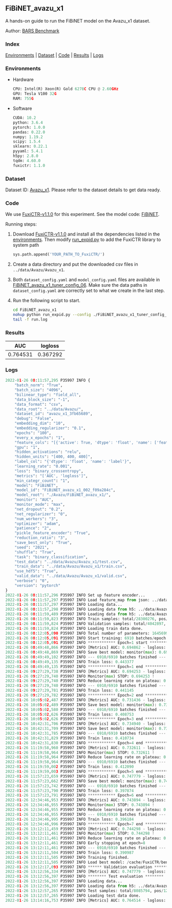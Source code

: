 ## FiBiNET_avazu_x1

A hands-on guide to run the FiBiNET model on the Avazu_x1 dataset.

Author: [BARS Benchmark](https://github.com/reczoo/BARS/blob/main/CITATION)

### Index
[Environments](#Environments) | [Dataset](#Dataset) | [Code](#Code) | [Results](#Results) | [Logs](#Logs)

### Environments
+ Hardware

  ```python
  CPU: Intel(R) Xeon(R) Gold 6278C CPU @ 2.60GHz
  GPU: Tesla V100 32G
  RAM: 755G

  ```

+ Software

  ```python
  CUDA: 10.2
  python: 3.6.4
  pytorch: 1.0.0
  pandas: 0.22.0
  numpy: 1.19.2
  scipy: 1.5.4
  sklearn: 0.22.1
  pyyaml: 5.4.1
  h5py: 2.8.0
  tqdm: 4.60.0
  fuxictr: 1.1.0

  ```

### Dataset
Dataset ID: [Avazu_x1](https://github.com/reczoo/Datasets/tree/main/Avazu/Avazu_x1). Please refer to the dataset details to get data ready.

### Code

We use [FuxiCTR-v1.1.0](https://github.com/reczoo/FuxiCTR/tree/v1.1.0) for this experiment. See the model code: [FiBiNET](https://github.com/reczoo/FuxiCTR/blob/v1.1.0/fuxictr/pytorch/models/FiBiNET.py).

Running steps:

1. Download [FuxiCTR-v1.1.0](https://github.com/reczoo/FuxiCTR/archive/refs/tags/v1.1.0.zip) and install all the dependencies listed in the [environments](#environments). Then modify [run_expid.py](./run_expid.py#L5) to add the FuxiCTR library to system path
    
    ```python
    sys.path.append('YOUR_PATH_TO_FuxiCTR/')
    ```

2. Create a data directory and put the downloaded csv files in `../data/Avazu/Avazu_x1`.

3. Both `dataset_config.yaml` and `model_config.yaml` files are available in [FiBiNET_avazu_x1_tuner_config_06](./FiBiNET_avazu_x1_tuner_config_06). Make sure the data paths in `dataset_config.yaml` are correctly set to what we create in the last step.

4. Run the following script to start.

    ```bash
    cd FiBiNET_avazu_x1
    nohup python run_expid.py --config ./FiBiNET_avazu_x1_tuner_config_06 --expid FiBiNET_avazu_x1_002_f09a284c --gpu 0 > run.log &
    tail -f run.log
    ```

### Results

| AUC | logloss  |
|:--------------------:|:--------------------:|
| 0.764531 | 0.367292  |


### Logs
```python
2022-01-26 08:11:57,295 P35997 INFO {
    "batch_norm": "True",
    "batch_size": "4096",
    "bilinear_type": "field_all",
    "data_block_size": "-1",
    "data_format": "csv",
    "data_root": "../data/Avazu/",
    "dataset_id": "avazu_x1_3fb65689",
    "debug": "False",
    "embedding_dim": "10",
    "embedding_regularizer": "0.1",
    "epochs": "100",
    "every_x_epochs": "1",
    "feature_cols": "[{'active': True, 'dtype': 'float', 'name': ['feat_1', 'feat_2', 'feat_3', 'feat_4', 'feat_5', 'feat_6', 'feat_7', 'feat_8', 'feat_9', 'feat_10', 'feat_11', 'feat_12', 'feat_13', 'feat_14', 'feat_15', 'feat_16', 'feat_17', 'feat_18', 'feat_19', 'feat_20', 'feat_21', 'feat_22'], 'type': 'categorical'}]",
    "gpu": "1",
    "hidden_activations": "relu",
    "hidden_units": "[400, 400, 400]",
    "label_col": "{'dtype': 'float', 'name': 'label'}",
    "learning_rate": "0.001",
    "loss": "binary_crossentropy",
    "metrics": "['AUC', 'logloss']",
    "min_categr_count": "1",
    "model": "FiBiNET",
    "model_id": "FiBiNET_avazu_x1_002_f09a284c",
    "model_root": "./Avazu/FiBiNET_avazu_x1/",
    "monitor": "AUC",
    "monitor_mode": "max",
    "net_dropout": "0.2",
    "net_regularizer": "0",
    "num_workers": "3",
    "optimizer": "adam",
    "patience": "2",
    "pickle_feature_encoder": "True",
    "reduction_ratio": "3",
    "save_best_only": "True",
    "seed": "2021",
    "shuffle": "True",
    "task": "binary_classification",
    "test_data": "../data/Avazu/Avazu_x1/test.csv",
    "train_data": "../data/Avazu/Avazu_x1/train.csv",
    "use_hdf5": "True",
    "valid_data": "../data/Avazu/Avazu_x1/valid.csv",
    "verbose": "0",
    "version": "pytorch"
}
2022-01-26 08:11:57,296 P35997 INFO Set up feature encoder...
2022-01-26 08:11:57,297 P35997 INFO Load feature_map from json: ../data/Avazu/avazu_x1_3fb65689/feature_map.json
2022-01-26 08:11:57,297 P35997 INFO Loading data...
2022-01-26 08:11:57,298 P35997 INFO Loading data from h5: ../data/Avazu/avazu_x1_3fb65689/train.h5
2022-01-26 08:11:59,489 P35997 INFO Loading data from h5: ../data/Avazu/avazu_x1_3fb65689/valid.h5
2022-01-26 08:11:59,823 P35997 INFO Train samples: total/28300276, pos/4953382, neg/23346894, ratio/17.50%, blocks/1
2022-01-26 08:11:59,824 P35997 INFO Validation samples: total/4042897, pos/678699, neg/3364198, ratio/16.79%, blocks/1
2022-01-26 08:11:59,824 P35997 INFO Loading train data done.
2022-01-26 08:12:05,090 P35997 INFO Total number of parameters: 16456998.
2022-01-26 08:12:05,091 P35997 INFO Start training: 6910 batches/epoch
2022-01-26 08:12:05,091 P35997 INFO ************ Epoch=1 start ************
2022-01-26 08:49:48,866 P35997 INFO [Metrics] AUC: 0.694862 - logloss: 0.442176
2022-01-26 08:49:48,869 P35997 INFO Save best model: monitor(max): 0.694862
2022-01-26 08:49:49,102 P35997 INFO --- 6910/6910 batches finished ---
2022-01-26 08:49:49,135 P35997 INFO Train loss: 0.443377
2022-01-26 08:49:49,135 P35997 INFO ************ Epoch=1 end ************
2022-01-26 09:27:29,738 P35997 INFO [Metrics] AUC: 0.694253 - logloss: 0.450116
2022-01-26 09:27:29,740 P35997 INFO Monitor(max) STOP: 0.694253 !
2022-01-26 09:27:29,740 P35997 INFO Reduce learning rate on plateau: 0.000100
2022-01-26 09:27:29,740 P35997 INFO --- 6910/6910 batches finished ---
2022-01-26 09:27:29,781 P35997 INFO Train loss: 0.441145
2022-01-26 09:27:29,782 P35997 INFO ************ Epoch=2 end ************
2022-01-26 10:05:02,487 P35997 INFO [Metrics] AUC: 0.731436 - logloss: 0.404059
2022-01-26 10:05:02,489 P35997 INFO Save best model: monitor(max): 0.731436
2022-01-26 10:05:02,580 P35997 INFO --- 6910/6910 batches finished ---
2022-01-26 10:05:02,626 P35997 INFO Train loss: 0.408753
2022-01-26 10:05:02,626 P35997 INFO ************ Epoch=3 end ************
2022-01-26 10:42:31,706 P35997 INFO [Metrics] AUC: 0.734940 - logloss: 0.402441
2022-01-26 10:42:31,709 P35997 INFO Save best model: monitor(max): 0.734940
2022-01-26 10:42:31,785 P35997 INFO --- 6910/6910 batches finished ---
2022-01-26 10:42:31,829 P35997 INFO Train loss: 0.410734
2022-01-26 10:42:31,830 P35997 INFO ************ Epoch=4 end ************
2022-01-26 11:19:58,960 P35997 INFO [Metrics] AUC: 0.732611 - logloss: 0.405762
2022-01-26 11:19:58,964 P35997 INFO Monitor(max) STOP: 0.732611 !
2022-01-26 11:19:58,964 P35997 INFO Reduce learning rate on plateau: 0.000010
2022-01-26 11:19:58,964 P35997 INFO --- 6910/6910 batches finished ---
2022-01-26 11:19:59,002 P35997 INFO Train loss: 0.412090
2022-01-26 11:19:59,003 P35997 INFO ************ Epoch=5 end ************
2022-01-26 11:57:23,659 P35997 INFO [Metrics] AUC: 0.747779 - logloss: 0.394999
2022-01-26 11:57:23,662 P35997 INFO Save best model: monitor(max): 0.747779
2022-01-26 11:57:23,742 P35997 INFO --- 6910/6910 batches finished ---
2022-01-26 11:57:23,790 P35997 INFO Train loss: 0.397874
2022-01-26 11:57:23,791 P35997 INFO ************ Epoch=6 end ************
2022-01-26 12:34:46,953 P35997 INFO [Metrics] AUC: 0.743894 - logloss: 0.396379
2022-01-26 12:34:46,955 P35997 INFO Monitor(max) STOP: 0.743894 !
2022-01-26 12:34:46,955 P35997 INFO Reduce learning rate on plateau: 0.000001
2022-01-26 12:34:46,955 P35997 INFO --- 6910/6910 batches finished ---
2022-01-26 12:34:46,995 P35997 INFO Train loss: 0.396184
2022-01-26 12:34:46,996 P35997 INFO ************ Epoch=7 end ************
2022-01-26 13:12:11,459 P35997 INFO [Metrics] AUC: 0.744298 - logloss: 0.396660
2022-01-26 13:12:11,461 P35997 INFO Monitor(max) STOP: 0.744298 !
2022-01-26 13:12:11,461 P35997 INFO Reduce learning rate on plateau: 0.000001
2022-01-26 13:12:11,461 P35997 INFO Early stopping at epoch=8
2022-01-26 13:12:11,461 P35997 INFO --- 6910/6910 batches finished ---
2022-01-26 13:12:11,504 P35997 INFO Train loss: 0.390987
2022-01-26 13:12:11,505 P35997 INFO Training finished.
2022-01-26 13:12:11,505 P35997 INFO Load best model: /cache/FuxiCTR/benchmarks_modelarts/Avazu/FiBiNET_avazu_x1/avazu_x1_3fb65689/FiBiNET_avazu_x1_002_f09a284c.model
2022-01-26 13:12:17,093 P35997 INFO ****** Validation evaluation ******
2022-01-26 13:12:56,334 P35997 INFO [Metrics] AUC: 0.747779 - logloss: 0.394999
2022-01-26 13:12:56,397 P35997 INFO ******** Test evaluation ********
2022-01-26 13:12:56,397 P35997 INFO Loading data...
2022-01-26 13:12:56,397 P35997 INFO Loading data from h5: ../data/Avazu/avazu_x1_3fb65689/test.h5
2022-01-26 13:12:57,265 P35997 INFO Test samples: total/8085794, pos/1232985, neg/6852809, ratio/15.25%, blocks/1
2022-01-26 13:12:57,265 P35997 INFO Loading test data done.
2022-01-26 13:14:16,753 P35997 INFO [Metrics] AUC: 0.764514 - logloss: 0.367047

```
